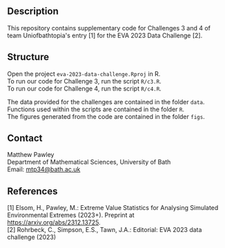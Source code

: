 ## Description

This repository contains supplementary code for Challenges 3 and 4 of team Uniofbathtopia's entry [1] for the EVA 2023 Data Challenge [2]. 

## Structure

Open the project `eva-2023-data-challenge.Rproj` in R. \
To run our code for Challenge 3, run the script `R/c3.R`. \
To run our code for Challenge 4, run the script `R/c4.R`. 

The data provided for the challenges are contained in the folder `data`. \
Functions used within the scripts are contained in the folder `R`. \
The figures generated from the code are contained in the folder `figs`.

## Contact

Matthew Pawley \
Department of Mathematical Sciences, University of Bath \
Email: <mtp34@bath.ac.uk>

## References

[1] Elsom, H., Pawley, M.: Extreme Value Statistics for Analysing Simulated Environmental Extremes (2023+). Preprint at <https://arxiv.org/abs/2312.13725>. \
[2] Rohrbeck, C., Simpson, E.S., Tawn, J.A.: Editorial: EVA 2023 data challenge (2023)
